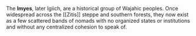 The **Imyes**, later Igiich, are a historical group of Wajahic peoples. Once widespread across the [[Zitis]] steppe and southern forests, they now exist as a few scattered bands of nomads with no organized states or institutions and without any centralized cohesion to speak of. 
